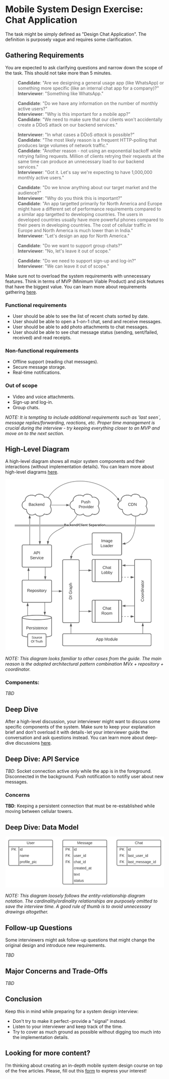 # Mobile System Design Exercise: Chat Application
The task might be simply defined as "Design Chat Application". The definition is purposely vague and requires some clarification.

## Gathering Requirements
You are expected to ask clarifying questions and narrow down the scope of the task. This should not take more than 5 minutes.

> **Candidate**: "Are we designing a general usage app (like WhatsApp) or something more specific (like an internal chat app for a company)?"  
> **Interviewer**: "Something like WhatsApp."  

> **Candidate**: "Do we have any information on the number of monthly active users?"  
> **Interviewer**: "Why is this important for a mobile app?"  
> **Candidate**: "We need to make sure that our clients won't accidentally create a DDoS attack on our backend services."  

> **Interviewer**: "In what cases a DDoS _attack_ is possible?"  
> **Candidate**: "The most likely reason is a frequent HTTP-polling that produces large volumes of network traffic."  
> **Candidate**: "Another reason - not using an exponential backoff while retrying failing requests. Million of clients retrying their requests at the same time can produce an unnecessary load to our backend services."  
> **Interviewer**: "Got it. Let's say we're expecting to have 1,000,000 monthly active users."  

> **Candidate**: "Do we know anything about our target market and the audience?"  
> **Interviewer**: "Why do you think this is important?"  
> **Candidate**: "An app targetted primarily for North America and Europe might have a different set of performance requirements compared to a similar app targetted to developing countries. The users in developed countries usually have more powerful phones compared to their peers in developing countries. The cost of cellular traffic in Europe and North America is much lower than in India."  
> **Interviewer**: "Let's design an app for North America."  

> **Candidate**: "Do we want to support group chats?"  
> **Interviewer**: "No, let's leave it out of scope."  

> **Candidate**: "Do we need to support sign-up and log-in?"  
> **Interviewer**: "We can leave it out of scope."  

Make sure not to overload the system requirements with unnecessary features. Think in terms of MVP (Minimum Viable Product) and pick features that have the biggest value. You can learn more about requirements gathering [here](https://github.com/weeeBox/mobile-system-design#gathering-requirements).

### Functional requirements
- User should be able to see the list of recent chats sorted by date.
- User should be able to open a 1-on-1 chat, send and receive messages.
- User should be able to add photo attachments to chat messages.
- User should be able to see chat message status (sending, sent/failed, received) and read receipts.

### Non-functional requirements
- Offline support (reading chat messages).
- Secure message storage.
- Real-time notifications.

### Out of scope
- Video and voice attachments.
- Sign-up and log-in.
- Group chats.

_NOTE: It is tempting to include additional requirements such as 'last seen`, message replies/forwarding, reactions, etc. Proper time management is crucial during the interview - try keeping everything closer to an MVP and move on to the next section._

## High-Level Diagram
A high-level diagram shows all major system components and their interactions (without implementation details). You can learn more about high-level diagrams [here](https://github.com/weeeBox/mobile-system-design#high-level-diagram).

![High-level Diagram](/images/exercise-chat-application-high-level-diagram.svg)

_NOTE: This diagram looks familiar to other cases from the guide. The main reason is the adopted architectural pattern combination MVx + repository + coordinator._

### Components:
_TBD_

## Deep Dive
After a high-level discussion, your interviewer might want to discuss some specific components of the system. Make sure to keep your explanation brief and don't overload it with details - let your interviewer guide the conversation and ask questions instead. You can learn more about deep-dive discussions [here](https://github.com/weeeBox/mobile-system-design#deep-dive-tweet-feed-flow).  

## Deep Dive: API Service
_TBD_: Socket connection active only while the app is in the foreground. Disconnected in the background. Push notification to notifiy user about new messages.

### Concerns
__TBD__: Keeping a persistent connection that must be re-established while moving between cellular towers.

## Deep Dive: Data Model
![High-level Diagram](/images/exercise-chat-application-data-model.svg)

_NOTE: This diagram loosely follows the entity-relationship diagram notation. The cardinality/ordinality relationships are purposely omitted to save the interview time. A good rule of thumb is to avoid unnecessary drawings altogether._

## Follow-up Questions
Some interviewers might ask follow-up questions that might change the original design and introduce new requirements.  

_TBD_

## Major Concerns and Trade-Offs
_TBD_

## Conclusion
Keep this in mind while preparing for a system design interview:
- Don't try to make it perfect - provide a "signal" instead.
- Listen to your interviewer and keep track of the time.
- Try to cover as much ground as possible without digging too much into the implementation details.

## Looking for more content?
I’m thinking about creating an in-depth mobile system design course on top of the free articles. Please, fill out this [form](https://forms.gle/KfvmZhPNPMRBE8Jj9) to express your interest!
